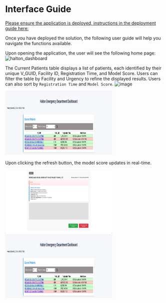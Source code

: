# Interface Guide

[Please ensure the application is deployed, instructions in the
deployment guide here:](./deploymentGuide.md)

Once you have deployed the solution, the following user guide will help
you navigate the functions available.

Upon opening the application, the user will see the following home
page:
<img width="935" alt="halton_dashboard" src="https://github.com/user-attachments/assets/d3ba4c85-6582-4e20-8745-47d4b85b41dd" />

The Current Patients table displays a list of patients, each identified by their unique V_GUID, Facility ID, Registration Time, and Model Score. Users can filter the table by Facility and Urgency to refine the displayed results. Users can also sort by `Registration Time` and `Model Score`.
![image](https://github.com/user-attachments/assets/d547966c-b054-453b-a630-c1e108cede4b)




<img src="./images/image10.png" width="342" height="204" />

Upon clicking the refresh button, the model score updates in real-time.

<img src="./images/image7.png" width="342" height="204" />

<img src="./images/image10.png" width="342" height="204" />

